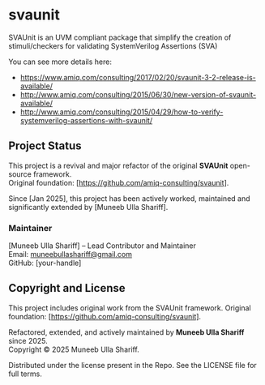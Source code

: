 # svaunit
SVAUnit is an UVM compliant package that simplify the creation of stimuli/checkers for validating SystemVerilog Assertions (SVA)


You can see more details here:
* https://www.amiq.com/consulting/2017/02/20/svaunit-3-2-release-is-available/
* http://www.amiq.com/consulting/2015/06/30/new-version-of-svaunit-available/
* http://www.amiq.com/consulting/2015/04/29/how-to-verify-systemverilog-assertions-with-svaunit/


## Project Status

This project is a revival and major refactor of the original **SVAUnit** open-source framework.  
Original foundation: [https://github.com/amiq-consulting/svaunit].

Since [Jan 2025], this project has been actively worked, maintained and significantly extended by [Muneeb Ulla Shariff].

### Maintainer
[Muneeb Ulla Shariff] – Lead Contributor and Maintainer  
Email: muneebullashariff@gmail.com  
GitHub: [your-handle]


## Copyright and License

This project includes original work from the SVAUnit framework.
Original foundation: [https://github.com/amiq-consulting/svaunit].

Refactored, extended, and actively maintained by **Muneeb Ulla Shariff** since 2025.  
Copyright © 2025 Muneeb Ulla Shariff.

Distributed under the license present in the Repo.
See the LICENSE file for full terms.
